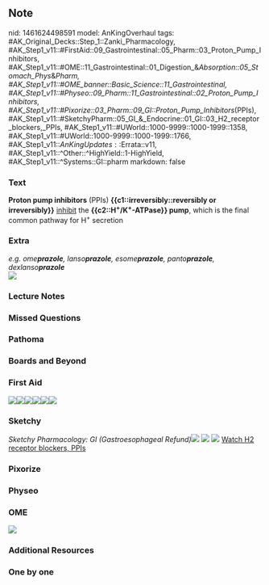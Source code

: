 ## Note
nid: 1461624498591
model: AnKingOverhaul
tags: #AK_Original_Decks::Step_1::Zanki_Pharmacology, #AK_Step1_v11::#FirstAid::09_Gastrointestinal::05_Pharm::03_Proton_Pump_Inhibitors, #AK_Step1_v11::#OME::11_Gastrointestinal::01_Digestion_&_Absorption::05_Stomach_Phys_&_Pharm, #AK_Step1_v11::#OME_banner::Basic_Science::11_Gastrointestinal, #AK_Step1_v11::#Physeo::09_Pharm::11_Gastrointestinal::02_Proton_Pump_Inhibitors, #AK_Step1_v11::#Pixorize::03_Pharm::09_GI::Proton_Pump_Inhibitors_(PPIs), #AK_Step1_v11::#SketchyPharm::05_GI_&_Endocrine::01_GI::03_H2_receptor_blockers,_PPIs, #AK_Step1_v11::#UWorld::1000-9999::1000-1999::1358, #AK_Step1_v11::#UWorld::1000-9999::1000-1999::1766, #AK_Step1_v11::$AnKingUpdates::$Errata::v11, #AK_Step1_v11::^Other::^HighYield::1-HighYield, #AK_Step1_v11::^Systems::GI::pharm
markdown: false

### Text
<div>
  <b>Proton pump inhibitors</b> (PPIs)
  <b>{{c1::irreversibly::reversibly or irreversibly}}</b>
  <u>inhibit</u> the <b>{{c2::H<sup>+</sup>/K<sup>+</sup>-ATPase}}
  pump</b>, which is the final common pathway for H<sup>+</sup>
  secretion
</div>

### Extra
<div>
  <i>e.g. ome<b>prazole</b>, lanso<b>prazole</b>,
  esome<b>prazole</b>, panto<b>prazole</b>,
  dexlanso<b>prazole</b></i>
</div><img src="paste-178820963369391.jpg" class="resizer">

### Lecture Notes


### Missed Questions


### Pathoma


### Boards and Beyond


### First Aid
<img src="paste-645263001649155.jpg"><img src=
"paste-647152787259395.jpg"><img src=
"paste-649046867836931.jpg"><img src=
"paste-793520977739779.jpg"><img src=
"paste-651314610569219.jpg"><img src=
"paste-89253715378179%20(1).jpg">

### Sketchy
<i>Sketchy Pharmacology: GI (Gastroesophageal Refund)</i><img src=
"Screen%20Shot%202019-09-17%20at%209.09.17%20AM.png"> <img src=
"Screen%20Shot%202019-09-17%20at%209.09.29%20AM.png"> <img src=
"Screen%20Shot%202019-09-17%20at%209.09.38%20AM.png"> <a href=
"https://dashboard.sketchy.com/study/medical/courses/medical-pharmacology/units/medical-pharmacology-gi-endocrine/videos/medical-pharmacology-gi-and-endocrine-gi-h2-receptor-blockers-ppis?utm_source=anki&utm_medium=partnership&utm_campaign=february_update&utm_content=medical">
Watch H2 receptor blockers, PPIs</a>

### Pixorize


### Physeo


### OME
<div class="ome-widget">
  <a href=
  "https://onlinemeded.org/spa/gastrointestinal?ref=anki"><img src=
  "_OME_AnkiFlashcards_Topic_4.png"></a>
</div>

### Additional Resources


### One by one

